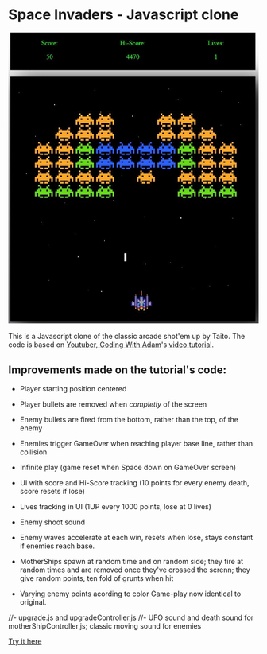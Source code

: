 # Space Invaders - Javascript clone
![Cover image](images/cover.JPG)

This is a Javascript clone of the classic arcade shot'em up by Taito.
The code is based on [Youtuber, Coding With Adam](https://github.com/CodingWith-Adam/space-invaders)'s [video tutorial](https://www.youtube.com/watch?v=qCBiKJbLcFI).

## Improvements made on the tutorial's code:

- Player starting position centered
- Player bullets are removed when *completly* of the screen
- Enemy bullets are fired from the bottom, rather than the top, of the enemy
- Enemies trigger GameOver when reaching player base line, rather than collision

- Infinite play (game reset when Space down on GameOver screen)
- UI with score and Hi-Score tracking (10 points for every enemy death, score resets if lose)

- Lives tracking in UI (1UP every 1000 points, lose at 0 lives)
- Enemy shoot sound
- Enemy waves accelerate at each win, resets when lose, stays constant if enemies reach base.


- MotherShips spawn at random time and on random side; they fire at random times and are removed once they've crossed the screnn; they give random points, ten fold of grunts when hit
- Varying enemy points acording to color
Game-play now identical to original.

//- upgrade.js and upgradeController.js
//- UFO sound and death sound for motherShipController.js; classic moving sound for enemies

[Try it here](https://simonribeiro.github.io/Space-Invaders/)
